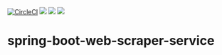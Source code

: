 [![CircleCI](https://circleci.com/gh/MarkZhuVUW/spring-boot-web-scraper-service.svg?style=svg)](https://circleci.com/gh/MarkZhuVUW/spring-boot-web-scraper-service)
<img src="https://img.shields.io/badge/languag-Java-<COLOR>.svg"/>
<img src="https://img.shields.io/docker/pulls/zdy120939259/web-scraper-service"/>
<img src="https://img.shields.io/docker/stars/zdy120939259/web-scraper-service.svg"/>
# spring-boot-web-scraper-service
